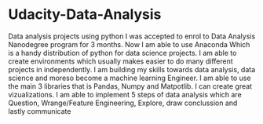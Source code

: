 # Udacity-Data-Analysis
Data analysis projects using python
I was accepted to enrol to Data Analysis Nanodegree program for 3 months.
Now I am able to use Anaconda Which is a handy distribution of python for data science projects.
I am able to create environments which usually makes easier to do many different projects in independently.
I am building my skills towards data analysis, data science and moreso become a machine learning Engineer.
I am able to use the main 3 libraries that is Pandas, Numpy and Matpotlib.
I can create great vizualizations.
I am able to implement 5 steps of data analysis which are Question, Wrange/Feature Engineering, Explore, draw conclussion and lastly communicate
